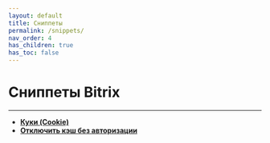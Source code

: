 ```yaml
---
layout: default
title: Сниппеты
permalink: /snippets/
nav_order: 4
has_children: true
has_toc: false
---
```


# Сниппеты Bitrix

---

- [**Куки (Cookie)**](/bitrix/snippets/cookie)
- [**Отключить кэш без авторизации**](/bitrix/snippets/public-clear-cache)

<br>
